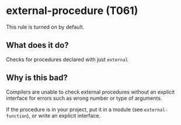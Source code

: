 # external-procedure (T061)
This rule is turned on by default.

## What does it do?
Checks for procedures declared with just `external`

## Why is this bad?
Compilers are unable to check external procedures without an explicit
interface for errors such as wrong number or type of arguments.

If the procedure is in your project, put it in a module (see
`external-function`), or write an explicit interface.